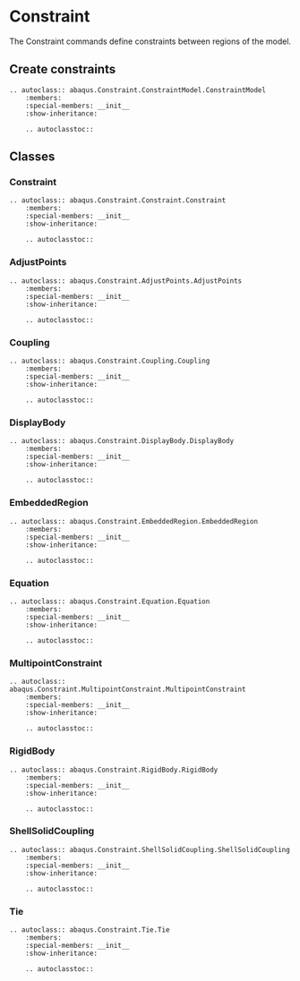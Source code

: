 # Constraint

The Constraint commands define constraints between regions of the model.

## Create constraints

```{eval-rst}
.. autoclass:: abaqus.Constraint.ConstraintModel.ConstraintModel
    :members:
    :special-members: __init__
    :show-inheritance:

    .. autoclasstoc::

```

## Classes

### Constraint

```{eval-rst}
.. autoclass:: abaqus.Constraint.Constraint.Constraint
    :members:
    :special-members: __init__
    :show-inheritance:

    .. autoclasstoc::
```

### AdjustPoints

```{eval-rst}
.. autoclass:: abaqus.Constraint.AdjustPoints.AdjustPoints
    :members:
    :special-members: __init__
    :show-inheritance:

    .. autoclasstoc::

```

### Coupling

```{eval-rst}
.. autoclass:: abaqus.Constraint.Coupling.Coupling
    :members:
    :special-members: __init__
    :show-inheritance:

    .. autoclasstoc::
```

### DisplayBody

```{eval-rst}
.. autoclass:: abaqus.Constraint.DisplayBody.DisplayBody
    :members:
    :special-members: __init__
    :show-inheritance:

    .. autoclasstoc::
```

### EmbeddedRegion

```{eval-rst}
.. autoclass:: abaqus.Constraint.EmbeddedRegion.EmbeddedRegion
    :members:
    :special-members: __init__
    :show-inheritance:

    .. autoclasstoc::
```

### Equation

```{eval-rst}
.. autoclass:: abaqus.Constraint.Equation.Equation
    :members:
    :special-members: __init__
    :show-inheritance:

    .. autoclasstoc::
```

### MultipointConstraint

```{eval-rst}
.. autoclass:: abaqus.Constraint.MultipointConstraint.MultipointConstraint
    :members:
    :special-members: __init__
    :show-inheritance:

    .. autoclasstoc::
```

### RigidBody

```{eval-rst}
.. autoclass:: abaqus.Constraint.RigidBody.RigidBody
    :members:
    :special-members: __init__
    :show-inheritance:

    .. autoclasstoc::
```

### ShellSolidCoupling

```{eval-rst}
.. autoclass:: abaqus.Constraint.ShellSolidCoupling.ShellSolidCoupling
    :members:
    :special-members: __init__
    :show-inheritance:

    .. autoclasstoc::
```

### Tie

```{eval-rst}
.. autoclass:: abaqus.Constraint.Tie.Tie
    :members:
    :special-members: __init__
    :show-inheritance:

    .. autoclasstoc::
```

